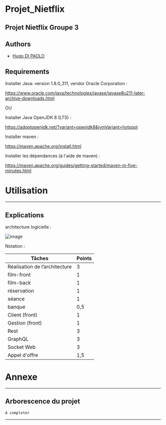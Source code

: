 # Projet_Nietflix
## Projet Nietflix Groupe 3
## Authors

- [Hugo DI PAOLO](https://github.com/Cliffy57)


## Requirements

Installer Java: version 1.8.0_311, vendor Oracle Corporation :
<br />

https://www.oracle.com/java/technologies/javase/javase8u211-later-archive-downloads.html

OU
 
Installer Java OpenJDK 8 (LTS) :
 
https://adoptopenjdk.net/?variant=openjdk8&jvmVariant=hotspot

Installer maven :

https://maven.apache.org/install.html

Installer les dépendances (à l'aide de maven) :
 
https://maven.apache.org/guides/getting-started/maven-in-five-minutes.html

# Utilisation

---

## Explications

architecture logicielle :

![image](https://user-images.githubusercontent.com/73029436/206843144-03d31960-2aca-43eb-ba3e-9e3ec27bed22.png)


Notation :

| Tâches                        | Points|
|-------------------------------|-------|
| Réalisation de l’architecture |    3  |
| film-front                    |    1  |
| film-back                     |    1  |
| réservation                   |    1  |
| séance                        |    1  |
| banque                        |   0,5 |
| Client (front)                |    1  |
| Gestion (front)               |    1  |
| Rest                          |    3  |
| GraphQL                       |    3  |
| Socket Web                    |    3  |
| Appel d'offre                 |   1,5 |

# Annexe

---
## Arborescence du projet
```
A completer
```
---
